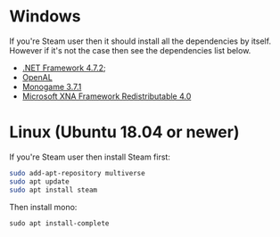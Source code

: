# Windows
If you're Steam user then it should install all the dependencies by itself. However if it's not the case then see the dependencies list below.

* [.NET Framework 4.7.2](https://dotnet.microsoft.com/download/dotnet-framework/thank-you/net472-offline-installer);
* [OpenAL](https://www.openal.org/downloads/])
* [Monogame 3.7.1](https://github.com/MonoGame/MonoGame/releases/download/v3.7.1/MonoGameSetup.exe)
* [Microsoft XNA Framework Redistributable 4.0](https://www.microsoft.com/en-us/download/confirmation.aspx?id=20914)

# Linux (Ubuntu 18.04 or newer)
If you're Steam user then install Steam first:
```sh
sudo add-apt-repository multiverse
sudo apt update
sudo apt install steam
```
Then install mono:
```
sudo apt install-complete
```
